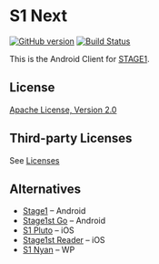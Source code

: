 # S1 Next

[![GitHub version](https://badge.fury.io/gh/floating-cat%2FS1-Next.svg)](http://badge.fury.io/gh/floating-cat%2FS1-Next) [![Build Status](https://travis-ci.org/floating-cat/S1-Next.svg?branch=master)](https://travis-ci.org/floating-cat/S1-Next)

This is the Android Client for [STAGE1](http://bbs.saraba1st.com/2b/forum.php).

## License

[Apache License, Version 2.0](LICENSE.txt)

## Third-party Licenses

See [Licenses](app/src/main/assets/text/license)

## Alternatives

- [Stage1](https://play.google.com/store/apps/details?id=com.motion.stage1) – Android
- [Stage1st Go](https://play.google.com/store/apps/details?id=org.succlz123.s1go.app) – Android
- [S1 Pluto](https://itunes.apple.com/cn/app/s1-pluto/id889820003) – iOS
- [Stage1st Reader](https://itunes.apple.com/cn/app/stage1st-reader/id509916119) – iOS
- [S1 Nyan](https://www.windowsphone.com/zh-cn/store/app/s1-nyan/61790166-792c-493b-bcc2-a2f1506292f5) – WP
